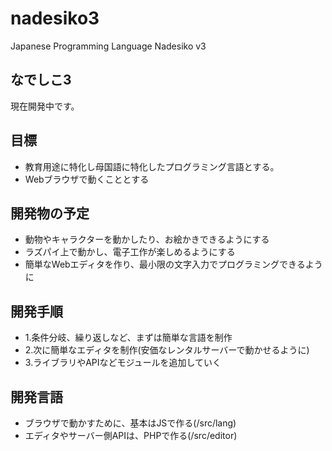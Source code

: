 # nadesiko3
Japanese Programming Language Nadesiko v3 

## なでしこ3

現在開発中です。

## 目標

- 教育用途に特化し母国語に特化したプログラミング言語とする。
- Webブラウザで動くこととする

## 開発物の予定

- 動物やキャラクターを動かしたり、お絵かきできるようにする
- ラズパイ上で動かし、電子工作が楽しめるようにする
- 簡単なWebエディタを作り、最小限の文字入力でプログラミングできるように

## 開発手順

- 1.条件分岐、繰り返しなど、まずは簡単な言語を制作
- 2.次に簡単なエディタを制作(安価なレンタルサーバーで動かせるように)
- 3.ライブラリやAPIなどモジュールを追加していく

## 開発言語

- ブラウザで動かすために、基本はJSで作る(/src/lang)
- エディタやサーバー側APIは、PHPで作る(/src/editor)


